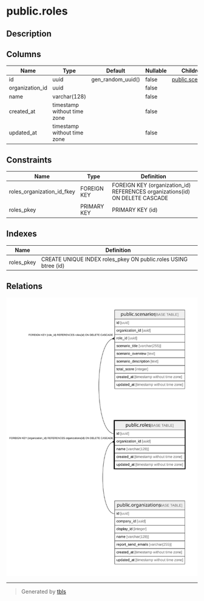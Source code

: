 # public.roles

## Description

## Columns

| Name | Type | Default | Nullable | Children | Parents | Comment |
| ---- | ---- | ------- | -------- | -------- | ------- | ------- |
| id | uuid | gen_random_uuid() | false | [public.scenarios](public.scenarios.md) |  |  |
| organization_id | uuid |  | false |  | [public.organizations](public.organizations.md) |  |
| name | varchar(128) |  | false |  |  |  |
| created_at | timestamp without time zone |  | false |  |  |  |
| updated_at | timestamp without time zone |  | false |  |  |  |

## Constraints

| Name | Type | Definition |
| ---- | ---- | ---------- |
| roles_organization_id_fkey | FOREIGN KEY | FOREIGN KEY (organization_id) REFERENCES organizations(id) ON DELETE CASCADE |
| roles_pkey | PRIMARY KEY | PRIMARY KEY (id) |

## Indexes

| Name | Definition |
| ---- | ---------- |
| roles_pkey | CREATE UNIQUE INDEX roles_pkey ON public.roles USING btree (id) |

## Relations

![er](public.roles.svg)

---

> Generated by [tbls](https://github.com/k1LoW/tbls)
